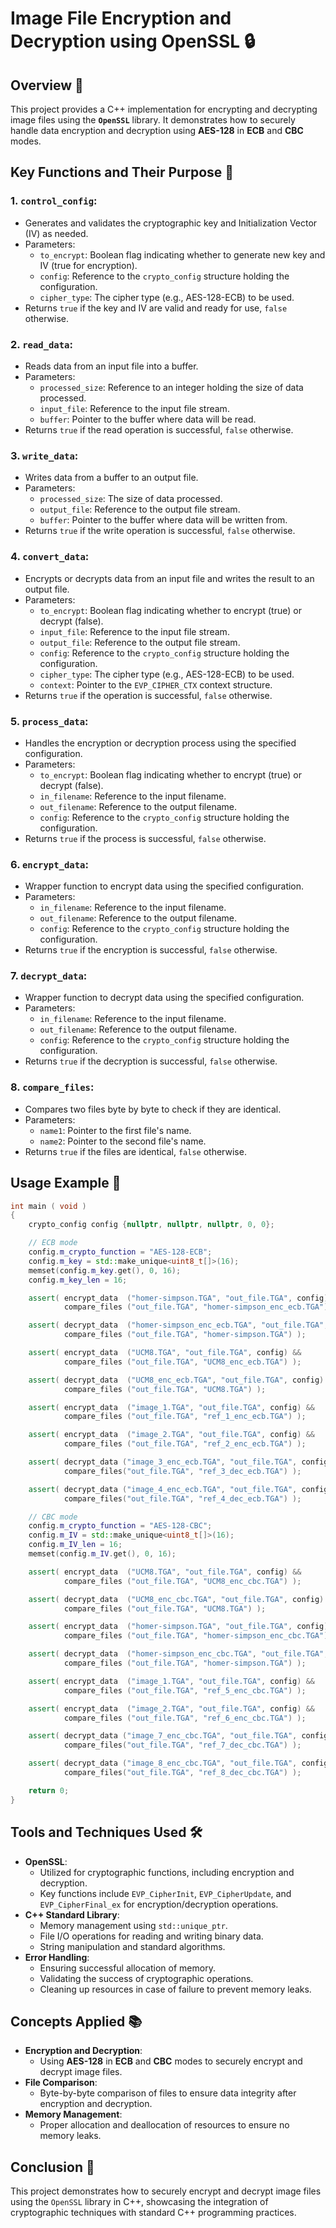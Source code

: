 # **Image File Encryption and Decryption using OpenSSL** 🔒

## **Overview** 📄
This project provides a C++ implementation for encrypting and decrypting image files using the **`OpenSSL`** library. 
It demonstrates how to securely handle data encryption and decryption using **AES-128** in **ECB** and **CBC** modes.

## **Key Functions and Their Purpose** 📌

### 1. **`control_config`**:
- Generates and validates the cryptographic key and Initialization Vector (IV) as needed.
- Parameters:
    - `to_encrypt`: Boolean flag indicating whether to generate new key and IV (true for encryption).
    - `config`: Reference to the `crypto_config` structure holding the configuration.
    - `cipher_type`: The cipher type (e.g., AES-128-ECB) to be used.
- Returns `true` if the key and IV are valid and ready for use, `false` otherwise.
### 2. **`read_data`**:
- Reads data from an input file into a buffer.
- Parameters:
    - `processed_size`: Reference to an integer holding the size of data processed.
    - `input_file`: Reference to the input file stream.
    - `buffer`: Pointer to the buffer where data will be read.
- Returns `true` if the read operation is successful, `false` otherwise.

### 3. **`write_data`**:
- Writes data from a buffer to an output file.
- Parameters:
    - `processed_size`: The size of data processed.
    - `output_file`: Reference to the output file stream.
    - `buffer`: Pointer to the buffer where data will be written from.
- Returns `true` if the write operation is successful, `false` otherwise.

### 4. **`convert_data`**:
- Encrypts or decrypts data from an input file and writes the result to an output file.
- Parameters:
    - `to_encrypt`: Boolean flag indicating whether to encrypt (true) or decrypt (false).
    - `input_file`: Reference to the input file stream.
    - `output_file`: Reference to the output file stream.
    - `config`: Reference to the `crypto_config` structure holding the configuration.
    - `cipher_type`: The cipher type (e.g., AES-128-ECB) to be used.
    - `context`: Pointer to the `EVP_CIPHER_CTX` context structure.
- Returns `true` if the operation is successful, `false` otherwise.

### 5. **`process_data`**:
- Handles the encryption or decryption process using the specified configuration.
- Parameters:
    - `to_encrypt`: Boolean flag indicating whether to encrypt (true) or decrypt (false).
    - `in_filename`: Reference to the input filename.
    - `out_filename`: Reference to the output filename.
    - `config`: Reference to the `crypto_config` structure holding the configuration.
- Returns `true` if the process is successful, `false` otherwise.

### 6. **`encrypt_data`**:
- Wrapper function to encrypt data using the specified configuration.
- Parameters:
    - `in_filename`: Reference to the input filename.
    - `out_filename`: Reference to the output filename.
    - `config`: Reference to the `crypto_config` structure holding the configuration.
- Returns `true` if the encryption is successful, `false` otherwise.

### 7. **`decrypt_data`**:
- Wrapper function to decrypt data using the specified configuration.
- Parameters:
    - `in_filename`: Reference to the input filename.
    - `out_filename`: Reference to the output filename.
    - `config`: Reference to the `crypto_config` structure holding the configuration.
- Returns `true` if the decryption is successful, `false` otherwise.

### 8. **`compare_files`**:
- Compares two files byte by byte to check if they are identical.
- Parameters:
    - `name1`: Pointer to the first file's name.
    - `name2`: Pointer to the second file's name.
- Returns `true` if the files are identical, `false` otherwise.

## **Usage Example** 📘
```cpp
int main ( void )
{
	crypto_config config {nullptr, nullptr, nullptr, 0, 0};

	// ECB mode
	config.m_crypto_function = "AES-128-ECB";
	config.m_key = std::make_unique<uint8_t[]>(16);
	memset(config.m_key.get(), 0, 16);
	config.m_key_len = 16;

	assert( encrypt_data  ("homer-simpson.TGA", "out_file.TGA", config) &&
	        compare_files ("out_file.TGA", "homer-simpson_enc_ecb.TGA") );

	assert( decrypt_data  ("homer-simpson_enc_ecb.TGA", "out_file.TGA", config) &&
	        compare_files ("out_file.TGA", "homer-simpson.TGA") );

	assert( encrypt_data  ("UCM8.TGA", "out_file.TGA", config) &&
	        compare_files ("out_file.TGA", "UCM8_enc_ecb.TGA") );

	assert( decrypt_data  ("UCM8_enc_ecb.TGA", "out_file.TGA", config) &&
	        compare_files ("out_file.TGA", "UCM8.TGA") );

	assert( encrypt_data  ("image_1.TGA", "out_file.TGA", config) &&
	        compare_files ("out_file.TGA", "ref_1_enc_ecb.TGA") );

	assert( encrypt_data  ("image_2.TGA", "out_file.TGA", config) &&
	        compare_files ("out_file.TGA", "ref_2_enc_ecb.TGA") );

	assert( decrypt_data ("image_3_enc_ecb.TGA", "out_file.TGA", config)  &&
	        compare_files("out_file.TGA", "ref_3_dec_ecb.TGA") );

	assert( decrypt_data ("image_4_enc_ecb.TGA", "out_file.TGA", config)  &&
	        compare_files("out_file.TGA", "ref_4_dec_ecb.TGA") );

	// CBC mode
	config.m_crypto_function = "AES-128-CBC";
	config.m_IV = std::make_unique<uint8_t[]>(16);
	config.m_IV_len = 16;
	memset(config.m_IV.get(), 0, 16);

	assert( encrypt_data  ("UCM8.TGA", "out_file.TGA", config) &&
	        compare_files ("out_file.TGA", "UCM8_enc_cbc.TGA") );

	assert( decrypt_data  ("UCM8_enc_cbc.TGA", "out_file.TGA", config) &&
	        compare_files ("out_file.TGA", "UCM8.TGA") );

	assert( encrypt_data  ("homer-simpson.TGA", "out_file.TGA", config) &&
	        compare_files ("out_file.TGA", "homer-simpson_enc_cbc.TGA") );

	assert( decrypt_data  ("homer-simpson_enc_cbc.TGA", "out_file.TGA", config) &&
	        compare_files ("out_file.TGA", "homer-simpson.TGA") );

	assert( encrypt_data  ("image_1.TGA", "out_file.TGA", config) &&
	        compare_files ("out_file.TGA", "ref_5_enc_cbc.TGA") );

	assert( encrypt_data  ("image_2.TGA", "out_file.TGA", config) &&
	        compare_files ("out_file.TGA", "ref_6_enc_cbc.TGA") );

	assert( decrypt_data ("image_7_enc_cbc.TGA", "out_file.TGA", config)  &&
	        compare_files("out_file.TGA", "ref_7_dec_cbc.TGA") );

	assert( decrypt_data ("image_8_enc_cbc.TGA", "out_file.TGA", config)  &&
	        compare_files("out_file.TGA", "ref_8_dec_cbc.TGA") );

	return 0;
}
```

## **Tools and Techniques Used** 🛠️
- **OpenSSL**:
    - Utilized for cryptographic functions, including encryption and decryption.
    - Key functions include `EVP_CipherInit`, `EVP_CipherUpdate`, and `EVP_CipherFinal_ex` for encryption/decryption operations.
- **C++ Standard Library**:
    - Memory management using `std::unique_ptr`.
    - File I/O operations for reading and writing binary data.
    - String manipulation and standard algorithms.
- **Error Handling**:
    - Ensuring successful allocation of memory.
    - Validating the success of cryptographic operations.
    - Cleaning up resources in case of failure to prevent memory leaks.

## **Concepts Applied** 📚
- **Encryption and Decryption**:
    - Using **AES-128** in **ECB** and **CBC** modes to securely encrypt and decrypt image files.
- **File Comparison**:
    - Byte-by-byte comparison of files to ensure data integrity after encryption and decryption.
- **Memory Management**:
    - Proper allocation and deallocation of resources to ensure no memory leaks.

## **Conclusion** 📝
This project demonstrates how to securely encrypt and decrypt image files using the `OpenSSL` library in C++, 
showcasing the integration of cryptographic techniques with standard C++ programming practices.
